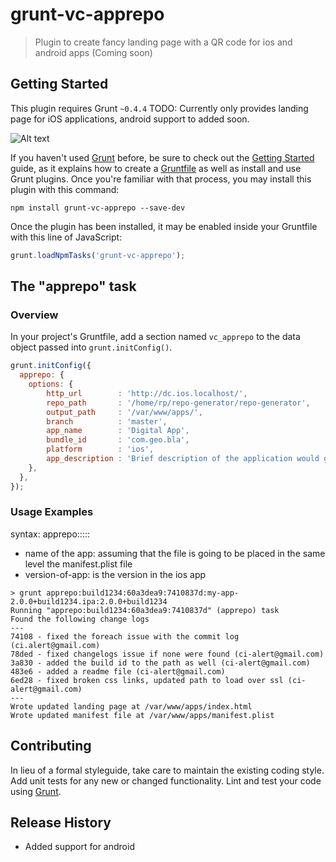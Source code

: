 # grunt-vc-apprepo

> Plugin to create fancy landing page with a QR code for ios and android apps (Coming soon)

## Getting Started
This plugin requires Grunt `~0.4.4`
TODO: Currently only provides landing page for iOS applications, android support to added soon.

![Alt text](https://github.com/rajatpandit/grunt-vc-apprepo/blob/master/docs/sample_page.png?raw=true "Sample Landing Page")

If you haven't used [Grunt](http://gruntjs.com/) before, be sure to check out the [Getting Started](http://gruntjs.com/getting-started) guide, as it explains how to create a [Gruntfile](http://gruntjs.com/sample-gruntfile) as well as install and use Grunt plugins. Once you're familiar with that process, you may install this plugin with this command:

```shell
npm install grunt-vc-apprepo --save-dev
```

Once the plugin has been installed, it may be enabled inside your Gruntfile with this line of JavaScript:

```js
grunt.loadNpmTasks('grunt-vc-apprepo');
```

## The "apprepo" task

### Overview
In your project's Gruntfile, add a section named `vc_apprepo` to the data object passed into `grunt.initConfig()`.

```js
grunt.initConfig({
  apprepo: {
    options: {
        http_url        : 'http://dc.ios.localhost/',                           // URL where the file will be hosted, to be used in the template/manifest.plist file
        repo_path       : '/home/rp/repo-generator/repo-generator',             // path of the git repo
        output_path     : '/var/www/apps/',                                     // where the html files need to be generated
        branch          : 'master',                                             // which branch to look at to read the log files
        app_name        : 'Digital App',                                        // Name of the app
        bundle_id       : 'com.geo.bla',                                        // iOS bundle id
        platform        : 'ios',                                                // platform current only iOS supported
        app_description : 'Brief description of the application would go here'  // description of the app
    },
  },
});
```

### Usage Examples
syntax:
apprepo:<build-id>:<start-commit-id>:<end-commit-id>:<name-of-the-app>:<version-of-app>


- name of the app: assuming that the file is going to be placed in the same level the manifest.plist file
- version-of-app: is the version in the ios app


```
> grunt apprepo:build1234:60a3dea9:7410837d:my-app-2.0.0+build1234.ipa:2.0.0+build1234
Running "apprepo:build1234:60a3dea9:7410837d" (apprepo) task
Found the following change logs
---
74108 - fixed the foreach issue with the commit log (ci.alert@gmail.com)
78ded - fixed changelogs issue if none were found (ci-alert@gmail.com)
3a830 - added the build id to the path as well (ci-alert@gmail.com)
483e6 - added a readme file (ci-alert@gmail.com)
6ed28 - fixed broken css links, updated path to load over ssl (ci-alert@gmail.com)
---
Wrote updated landing page at /var/www/apps/index.html
Wrote updated manifest file at /var/www/apps/manifest.plist
```

## Contributing
In lieu of a formal styleguide, take care to maintain the existing coding style. Add unit tests for any new or changed functionality. Lint and test your code using [Grunt](http://gruntjs.com/).

## Release History
* Added support for android
